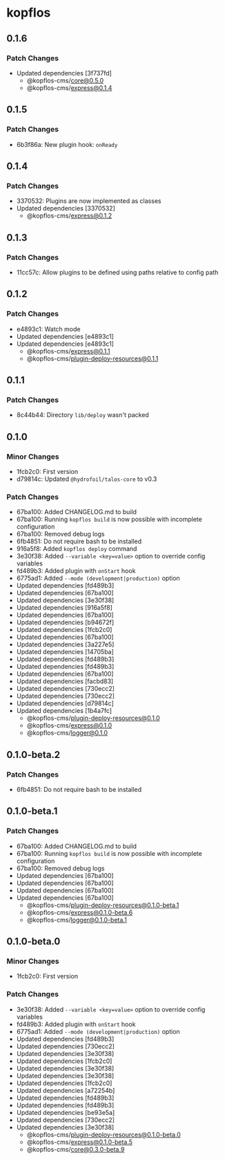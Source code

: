 # kopflos

## 0.1.6

### Patch Changes

- Updated dependencies [3f737fd]
  - @kopflos-cms/core@0.5.0
  - @kopflos-cms/express@0.1.4

## 0.1.5

### Patch Changes

- 6b3f86a: New plugin hook: `onReady`

## 0.1.4

### Patch Changes

- 3370532: Plugins are now implemented as classes
- Updated dependencies [3370532]
  - @kopflos-cms/express@0.1.2

## 0.1.3

### Patch Changes

- 11cc57c: Allow plugins to be defined using paths relative to config path

## 0.1.2

### Patch Changes

- e4893c1: Watch mode
- Updated dependencies [e4893c1]
- Updated dependencies [e4893c1]
  - @kopflos-cms/express@0.1.1
  - @kopflos-cms/plugin-deploy-resources@0.1.1

## 0.1.1

### Patch Changes

- 8c44b44: Directory `lib/deploy` wasn't packed

## 0.1.0

### Minor Changes

- 1fcb2c0: First version
- d79814c: Updated `@hydrofoil/talos-core` to v0.3

### Patch Changes

- 67ba100: Added CHANGELOG.md to build
- 67ba100: Running `kopflos build` is now possible with incomplete configuration
- 67ba100: Removed debug logs
- 6fb4851: Do not require bash to be installed
- 916a5f8: Added `kopflos deploy` command
- 3e30f38: Added `--variable <key=value>` option to override config variables
- fd489b3: Added plugin with `onStart` hook
- 6775ad1: Added `--mode (development|production)` option
- Updated dependencies [fd489b3]
- Updated dependencies [67ba100]
- Updated dependencies [3e30f38]
- Updated dependencies [916a5f8]
- Updated dependencies [67ba100]
- Updated dependencies [b94672f]
- Updated dependencies [1fcb2c0]
- Updated dependencies [67ba100]
- Updated dependencies [3a227e5]
- Updated dependencies [14705ba]
- Updated dependencies [fd489b3]
- Updated dependencies [fd489b3]
- Updated dependencies [67ba100]
- Updated dependencies [facbd83]
- Updated dependencies [730ecc2]
- Updated dependencies [730ecc2]
- Updated dependencies [d79814c]
- Updated dependencies [1b4a7fc]
  - @kopflos-cms/plugin-deploy-resources@0.1.0
  - @kopflos-cms/express@0.1.0
  - @kopflos-cms/logger@0.1.0

## 0.1.0-beta.2

### Patch Changes

- 6fb4851: Do not require bash to be installed

## 0.1.0-beta.1

### Patch Changes

- 67ba100: Added CHANGELOG.md to build
- 67ba100: Running `kopflos build` is now possible with incomplete configuration
- 67ba100: Removed debug logs
- Updated dependencies [67ba100]
- Updated dependencies [67ba100]
- Updated dependencies [67ba100]
- Updated dependencies [67ba100]
  - @kopflos-cms/plugin-deploy-resources@0.1.0-beta.1
  - @kopflos-cms/express@0.1.0-beta.6
  - @kopflos-cms/logger@0.1.0-beta.1

## 0.1.0-beta.0

### Minor Changes

- 1fcb2c0: First version

### Patch Changes

- 3e30f38: Added `--variable <key=value>` option to override config variables
- fd489b3: Added plugin with `onStart` hook
- 6775ad1: Added `--mode (development|production)` option
- Updated dependencies [fd489b3]
- Updated dependencies [730ecc2]
- Updated dependencies [3e30f38]
- Updated dependencies [1fcb2c0]
- Updated dependencies [3e30f38]
- Updated dependencies [3e30f38]
- Updated dependencies [1fcb2c0]
- Updated dependencies [a72254b]
- Updated dependencies [fd489b3]
- Updated dependencies [fd489b3]
- Updated dependencies [be93e5a]
- Updated dependencies [730ecc2]
- Updated dependencies [3e30f38]
  - @kopflos-cms/plugin-deploy-resources@0.1.0-beta.0
  - @kopflos-cms/express@0.1.0-beta.5
  - @kopflos-cms/core@0.3.0-beta.9
